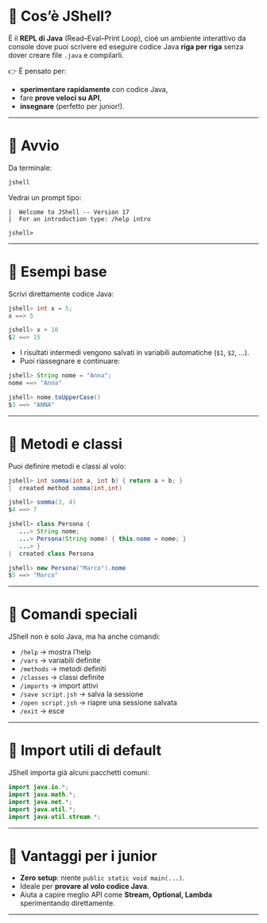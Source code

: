 # 🔹 Cos’è JShell?

È il **REPL di Java** (Read–Eval–Print Loop), cioè un ambiente interattivo da console dove puoi scrivere ed eseguire codice Java **riga per riga** senza dover creare file `.java` e compilarli.

👉 È pensato per:

* **sperimentare rapidamente** con codice Java,
* fare **prove veloci su API**,
* **insegnare** (perfetto per junior!).

---

# 🔹 Avvio

Da terminale:

```bash
jshell
```

Vedrai un prompt tipo:

```
|  Welcome to JShell -- Version 17
|  For an introduction type: /help intro

jshell>
```

---

# 🔹 Esempi base

Scrivi direttamente codice Java:

```java
jshell> int x = 5;
x ==> 5

jshell> x + 10
$2 ==> 15
```

* I risultati intermedi vengono salvati in variabili automatiche (`$1`, `$2`, …).
* Puoi riassegnare e continuare:

```java
jshell> String nome = "Anna";
nome ==> "Anna"

jshell> nome.toUpperCase()
$3 ==> "ANNA"
```

---

# 🔹 Metodi e classi

Puoi definire metodi e classi al volo:

```java
jshell> int somma(int a, int b) { return a + b; }
|  created method somma(int,int)

jshell> somma(3, 4)
$4 ==> 7

jshell> class Persona {
   ...> String nome;
   ...> Persona(String nome) { this.nome = nome; }
   ...> }
|  created class Persona

jshell> new Persona("Marco").nome
$5 ==> "Marco"
```

---

# 🔹 Comandi speciali

JShell non è solo Java, ma ha anche comandi:

* `/help` → mostra l’help
* `/vars` → variabili definite
* `/methods` → metodi definiti
* `/classes` → classi definite
* `/imports` → import attivi
* `/save script.jsh` → salva la sessione
* `/open script.jsh` → riapre una sessione salvata
* `/exit` → esce

---

# 🔹 Import utili di default

JShell importa già alcuni pacchetti comuni:

```java
import java.io.*;
import java.math.*;
import java.net.*;
import java.util.*;
import java.util.stream.*;
```

---

# 🔹 Vantaggi per i junior

* **Zero setup**: niente `public static void main(...)`.
* Ideale per **provare al volo codice Java**.
* Aiuta a capire meglio API come **Stream, Optional, Lambda** sperimentando direttamente.

---

